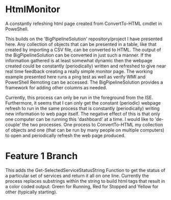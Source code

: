 # HtmlMonitor
A constantly refeshing html page created from ConvertTo-HTML cmdlet in PoweShell.

This builds on the 'BigPipelineSolution' repository/project I have presented here. Any collection of objects that can be presented in a table, like that created by importing a CSV file, can be converted to HTML. The output of the BigPipelineSolution can be converted in just such a manner. If the information gathered is at least somewhat dynamic then the webpage created could be constantly (periodically) written and refreshed to give near real time feedback creating a really simple monitor page. The working example presented here runs a ping test as well as verify WMI and PowerShell Remoting can be accessed. The BigPipelineSolution provides a framework for adding other columns as needed.

Currently, this process can only be run in the foreground from the ISE. Furthermore, it seems that I can only get the constant (periodic) webpage refresh to run in the same process that is constantly (periodically) writing new information to web page itself. The negative effect of this is that only one computer can be running this 'dashboard' at a time. I would like to 'de-couple' the two processes. One process to ConvertTo-HTML my collection of objects and one (that can be run by many people on multiple computers) to open and periodically refresh the web page produced.

# Feature 1 Branch
This adds the Get-SelectedServiceStatusString Function to get the status of a particular set of services and return it all on one line. Currently the process replaces substrings within the string to build html tags that result in a color coded output: Green for Running, Red for Stopped and Yellow for other (typically starting).